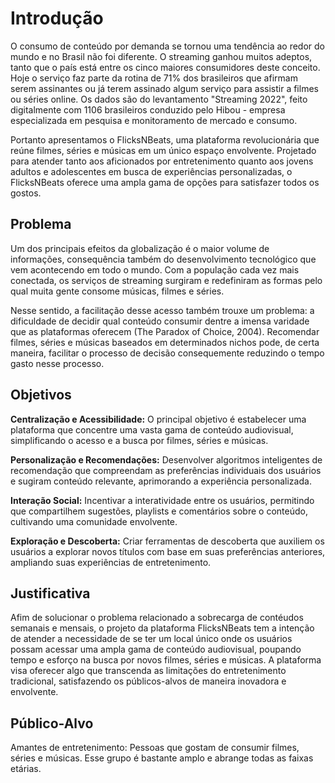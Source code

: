# Introdução

O consumo de conteúdo por demanda se tornou uma tendência ao redor do mundo e no Brasil não foi diferente. O streaming ganhou muitos adeptos, tanto que o país está entre os cinco maiores consumidores deste conceito. Hoje o serviço faz parte da rotina de 71% dos brasileiros que afirmam serem assinantes ou já terem assinado algum serviço para assistir a filmes ou séries online. Os dados são do levantamento "Streaming 2022", feito digitalmente com 1106 brasileiros conduzido pelo Hibou - empresa especializada em pesquisa e monitoramento de mercado e consumo. 

Portanto apresentamos o FlicksNBeats, uma plataforma revolucionária que reúne filmes, séries e músicas em um único espaço envolvente. Projetado para atender tanto aos aficionados por entretenimento quanto aos jovens adultos e adolescentes em busca de experiências personalizadas, o FlicksNBeats oferece uma ampla gama de opções para satisfazer todos os gostos.

 
## Problema

Um dos principais efeitos da globalização é o maior volume de informações, consequência também do desenvolvimento tecnológico que vem acontecendo em todo o mundo. Com a população cada vez mais conectada, os serviços de streaming surgiram e redefiniram as formas pelo qual muita gente consome músicas, filmes e séries.

Nesse sentido, a facilitação desse acesso também trouxe um problema: a dificuldade de decidir qual conteúdo consumir dentre a imensa varidade que as plataformas oferecem (The Paradox of Choice, 2004). Recomendar filmes, séries e músicas baseados em determinados nichos pode, de certa maneira, facilitar o processo de decisão consequemente reduzindo o tempo gasto nesse processo.


## Objetivos

**Centralização e Acessibilidade:** O principal objetivo é estabelecer uma plataforma que concentre uma vasta gama de conteúdo audiovisual, simplificando o acesso e a busca por filmes, séries e músicas.

**Personalização e Recomendações:** Desenvolver algoritmos inteligentes de recomendação que compreendam as preferências individuais dos usuários e sugiram conteúdo relevante, aprimorando a experiência personalizada.

**Interação Social:** Incentivar a interatividade entre os usuários, permitindo que compartilhem sugestões, playlists e comentários sobre o conteúdo, cultivando uma comunidade envolvente.

**Exploração e Descoberta:** Criar ferramentas de descoberta que auxiliem os usuários a explorar novos títulos com base em suas preferências anteriores, ampliando suas experiências de entretenimento.


## Justificativa

Afim de solucionar o problema relacionado a sobrecarga de contéudos semanais e mensais, o projeto da plataforma FlicksNBeats tem a intenção de atender a necessidade de se ter um local único onde os usuários possam acessar uma ampla gama de conteúdo audiovisual, poupando tempo e esforço na busca por novos filmes, séries e músicas. A plataforma visa oferecer algo que transcenda as limitações do entretenimento tradicional, satisfazendo os públicos-alvos de maneira inovadora e envolvente.


## Público-Alvo

Amantes de entretenimento: Pessoas que gostam de consumir filmes, séries e músicas. Esse grupo é bastante amplo e abrange todas as faixas etárias.
